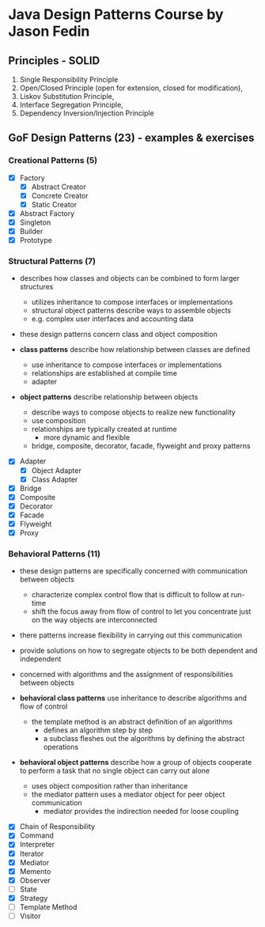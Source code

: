# Java Design Patterns Course by Jason Fedin

## Principles - SOLID

1. Single Responsibility Principle
2. Open/Closed Principle (open for extension, closed for modification),
3. Liskov Substitution Principle,
4. Interface Segregation Principle,
5. Dependency Inversion/Injection Principle

## GoF Design Patterns (23) - examples & exercises

### Creational Patterns (5)

- [x] Factory
    - [x] Abstract Creator
    - [x] Concrete Creator
    - [x] Static Creator
- [x] Abstract Factory
- [x] Singleton
- [x] Builder
- [x] Prototype

### Structural Patterns (7)

* describes how classes and objects can be combined to form larger structures
    * utilizes inheritance to compose interfaces or implementations
    * structural object patterns describe ways to assemble objects
    * e.g. complex user interfaces and accounting data

* these design patterns concern class and object composition

* **class patterns** describe how relationship between classes are defined
    * use inheritance to compose interfaces or implementations
    * relationships are established at compile time
    * adapter

* **object patterns** describe relationship between objects
    * describe ways to compose objects to realize new functionality
    * use composition
    * relationships are typically created at runtime
        * more dynamic and flexible
    * bridge, composite, decorator, facade, flyweight and proxy patterns

- [x] Adapter
    - [x] Object Adapter
    - [x] Class Adapter
- [x] Bridge
- [x] Composite
- [x] Decorator
- [x] Facade
- [x] Flyweight
- [x] Proxy

### Behavioral Patterns (11)

* these design patterns are specifically concerned with communication between objects
    * characterize complex control flow that is difficult to follow at run-time
    * shift the focus away from flow of control to let you concentrate just on the way objects are interconnected
    
* there patterns increase flexibility in carrying out this communication

* provide solutions on how to segregate objects to be both dependent and independent

* concerned with algorithms and the assignment of responsibilities between objects

* **behavioral class patterns** use inheritance to describe algorithms and flow of control
    * the template method is an abstract definition of an algorithms
        * defines an algorithm step by step
        * a subclass fleshes out the algorithms by defining the abstract operations

* **behavioral object patterns** describe how a group of objects cooperate to perform a task that no single object can carry out alone
    * uses object composition rather than inheritance
    * the mediator pattern uses a mediator object for peer object communication
        * mediator provides the indirection needed for loose coupling

- [x] Chain of Responsibility
- [x] Command
- [x] Interpreter
- [x] Iterator
- [x] Mediator
- [x] Memento
- [x] Observer
- [ ] State
- [x] Strategy
- [ ] Template Method
- [ ] Visitor
